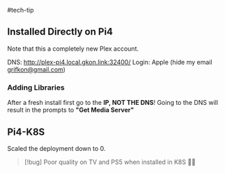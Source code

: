 #tech-tip
## Installed Directly on Pi4
Note that this a completely new Plex account.

DNS: http://plex-pi4.local.gkon.link:32400/
Login: Apple (hide my email grifkon@gmail.com)


### Adding Libraries
After a fresh install first go to the **IP, NOT THE DNS**!
Going to the DNS will result in the prompts to **"Get Media Server"**


## Pi4-K8S
Scaled the deployment down to 0.

> [!bug]
> Poor quality on TV and PS5 when installed in K8S   🤷‍♀